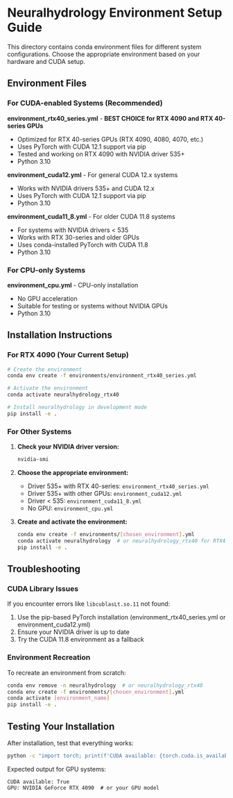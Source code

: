# Neuralhydrology Environment Setup Guide

This directory contains conda environment files for different system configurations. Choose the appropriate environment based on your hardware and CUDA setup.

## Environment Files

### For CUDA-enabled Systems (Recommended)

**environment_rtx40_series.yml** - **BEST CHOICE for RTX 4090 and RTX 40-series GPUs**
- Optimized for RTX 40-series GPUs (RTX 4090, 4080, 4070, etc.)
- Uses PyTorch with CUDA 12.1 support via pip
- Tested and working on RTX 4090 with NVIDIA driver 535+
- Python 3.10

**environment_cuda12.yml** - For general CUDA 12.x systems
- Works with NVIDIA drivers 535+ and CUDA 12.x
- Uses PyTorch with CUDA 12.1 support via pip
- Python 3.10

**environment_cuda11_8.yml** - For older CUDA 11.8 systems
- For systems with NVIDIA drivers < 535
- Works with RTX 30-series and older GPUs
- Uses conda-installed PyTorch with CUDA 11.8
- Python 3.10

### For CPU-only Systems

**environment_cpu.yml** - CPU-only installation
- No GPU acceleration
- Suitable for testing or systems without NVIDIA GPUs
- Python 3.10

## Installation Instructions

### For RTX 4090 (Your Current Setup)

```bash
# Create the environment
conda env create -f environments/environment_rtx40_series.yml

# Activate the environment
conda activate neuralhydrology_rtx40

# Install neuralhydrology in development mode
pip install -e .
```

### For Other Systems

1. **Check your NVIDIA driver version:**
   ```bash
   nvidia-smi
   ```

2. **Choose the appropriate environment:**
   - Driver 535+ with RTX 40-series: `environment_rtx40_series.yml`
   - Driver 535+ with other GPUs: `environment_cuda12.yml`
   - Driver < 535: `environment_cuda11_8.yml`
   - No GPU: `environment_cpu.yml`

3. **Create and activate the environment:**
   ```bash
   conda env create -f environments/[chosen_environment].yml
   conda activate neuralhydrology  # or neuralhydrology_rtx40 for RTX40 series
   pip install -e .
   ```

## Troubleshooting

### CUDA Library Issues

If you encounter errors like `libcublasLt.so.11` not found:
1. Use the pip-based PyTorch installation (environment_rtx40_series.yml or environment_cuda12.yml)
2. Ensure your NVIDIA driver is up to date
3. Try the CUDA 11.8 environment as a fallback

### Environment Recreation

To recreate an environment from scratch:
```bash
conda env remove -n neuralhydrology  # or neuralhydrology_rtx40
conda env create -f environments/[chosen_environment].yml
conda activate [environment_name]
pip install -e .
```

## Testing Your Installation

After installation, test that everything works:
```bash
python -c "import torch; print(f'CUDA available: {torch.cuda.is_available()}'); print(f'GPU: {torch.cuda.get_device_name(0) if torch.cuda.is_available() else \"None\"}')"
```

Expected output for GPU systems:
```
CUDA available: True
GPU: NVIDIA GeForce RTX 4090  # or your GPU model
```
